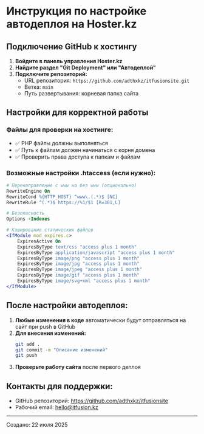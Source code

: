 # Инструкция по настройке автодеплоя на Hoster.kz

## Подключение GitHub к хостингу

1. **Войдите в панель управления Hoster.kz**
2. **Найдите раздел "Git Deployment" или "Автодеплой"**
3. **Подключите репозиторий:**
   - URL репозитория: `https://github.com/adthxkz/itfusionsite.git`
   - Ветка: `main`
   - Путь развертывания: корневая папка сайта

## Настройки для корректной работы

### Файлы для проверки на хостинге:
- ✅ PHP файлы должны выполняться
- ✅ Путь к файлам должен начинаться с корня домена
- ✅ Проверить права доступа к папкам и файлам

### Возможные настройки .htaccess (если нужно):
```apache
# Перенаправление с www на без www (опционально)
RewriteEngine On
RewriteCond %{HTTP_HOST} ^www\.(.*)$ [NC]
RewriteRule ^(.*)$ https://%1/$1 [R=301,L]

# Безопасность
Options -Indexes

# Кэширование статических файлов
<IfModule mod_expires.c>
    ExpiresActive On
    ExpiresByType text/css "access plus 1 month"
    ExpiresByType application/javascript "access plus 1 month"
    ExpiresByType image/png "access plus 1 month"
    ExpiresByType image/jpg "access plus 1 month"
    ExpiresByType image/jpeg "access plus 1 month"
    ExpiresByType image/gif "access plus 1 month"
    ExpiresByType image/svg+xml "access plus 1 month"
</IfModule>
```

## После настройки автодеплоя:

1. **Любые изменения в коде** автоматически будут отправляться на сайт при push в GitHub
2. **Для внесения изменений:**
   ```bash
   git add .
   git commit -m "Описание изменений"
   git push
   ```
3. **Проверьте работу сайта** после первого деплоя

## Контакты для поддержки:
- GitHub репозиторий: https://github.com/adthxkz/itfusionsite
- Рабочий email: hello@itfusion.kz

---
Создано: 22 июля 2025
